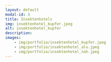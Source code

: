 ```yaml
---
layout: default
modal-id: 3
title: Insektenhotels
img: insektenhotel_kupfer.jpeg
alt: insektenhotel_kupfer
description:
images:
    - img/portfolio/insektenhotel_kupfer.jpeg
    - img/portfolio/insektenhotel_alu.jpeg
    - img/portfolio/insektenhotel_nah.jpeg
---
```


